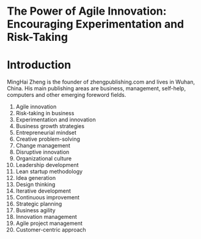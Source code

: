 # The Power of Agile Innovation: Encouraging Experimentation and Risk-Taking

# Introduction

MingHai Zheng is the founder of zhengpublishing.com and lives in Wuhan, China. His main publishing areas are business, management, self-help, computers and other emerging foreword fields.




1. Agile innovation
2. Risk-taking in business
3. Experimentation and innovation
4. Business growth strategies
5. Entrepreneurial mindset
6. Creative problem-solving
7. Change management
8. Disruptive innovation
9. Organizational culture
10. Leadership development
11. Lean startup methodology
12. Idea generation
13. Design thinking
14. Iterative development
15. Continuous improvement
16. Strategic planning
17. Business agility
18. Innovation management
19. Agile project management
20. Customer-centric approach

